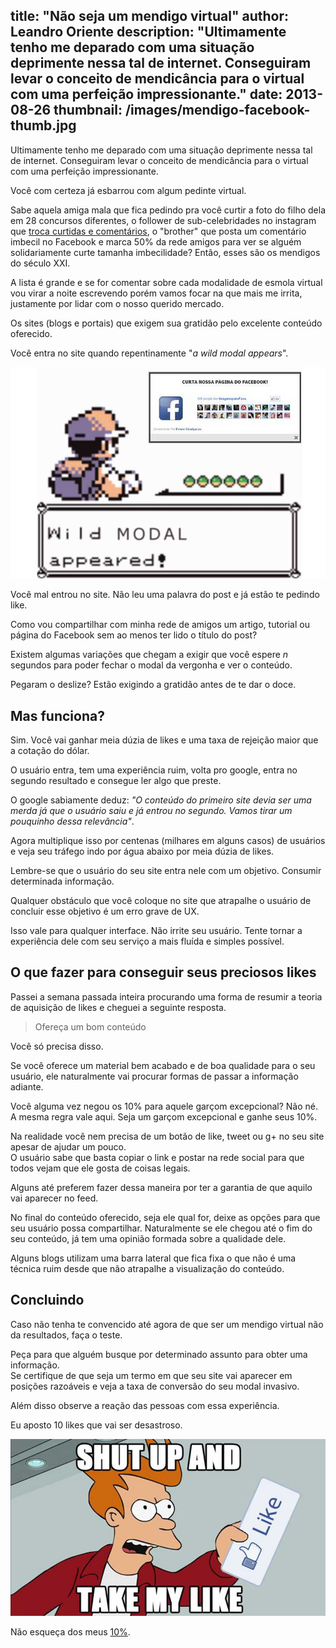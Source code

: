 title:  "Não seja um mendigo virtual"
author: Leandro Oriente
description: "Ultimamente tenho me deparado com uma situação deprimente nessa tal de internet. Conseguiram levar o conceito de mendicância para o virtual com uma perfeição impressionante."
date: 2013-08-26
thumbnail: /images/mendigo-facebook-thumb.jpg
---

Ultimamente tenho me deparado com uma situação deprimente nessa tal de internet. Conseguiram levar o conceito de mendicância para o virtual com uma perfeição impressionante.

Você com certeza já esbarrou com algum pedinte virtual.

Sabe aquela amiga mala que fica pedindo pra você curtir a foto do filho dela em 28 concursos diferentes, o follower de sub-celebridades no instagram que [troca curtidas e comentários](http://instagram.com/p/dZddtUxtjd/), o "brother" que posta um comentário imbecil no Facebook e marca 50% da rede amigos para ver se alguém solidariamente curte tamanha imbecilidade? Então, esses são os mendigos do século XXI.

A lista é grande e se for comentar sobre cada modalidade de esmola virtual vou virar a noite escrevendo porém vamos focar na que mais me irrita, justamente por lidar com o nosso querido mercado.

Os sites (blogs e portais) que exigem sua gratidão pelo excelente conteúdo oferecido.

Você entra no site quando repentinamente "*a wild modal appears*".

![Wild modal](/images/wild-modal.jpg)

Você mal entrou no site. Não leu uma palavra do post e já estão te pedindo like.

Como vou compartilhar com minha rede de amigos um artigo, tutorial ou página do Facebook sem ao menos ter lido o título do post?

Existem algumas variações que chegam a exigir que você espere *n* segundos para poder fechar o modal da vergonha e ver o conteúdo.

Pegaram o deslize? Estão exigindo a gratidão antes de te dar o doce.

## Mas funciona?

Sim. Você vai ganhar meia dúzia de likes e uma taxa de rejeição maior que a cotação do dólar.

O usuário entra, tem uma experiência ruim, volta pro google, entra no segundo resultado e consegue ler algo que preste.

O google sabiamente deduz: *"O conteúdo do primeiro site devia ser uma merda já que o usuário saiu e já entrou no segundo. Vamos tirar um pouquinho dessa relevância"*.

Agora multiplique isso por centenas (milhares em alguns casos) de usuários e veja seu tráfego indo por água abaixo por meia dúzia de likes.

Lembre-se que o usuário do seu site entra nele com um objetivo. Consumir determinada informação.

Qualquer obstáculo que você coloque no site que atrapalhe o usuário de concluir esse objetivo é um erro grave de UX.

Isso vale para qualquer interface. Não irrite seu usuário. Tente tornar a experiência dele com seu serviço a mais fluída e simples possível.

## O que fazer para conseguir seus preciosos likes

Passei a semana passada inteira procurando uma forma de resumir a teoria de aquisição de likes e cheguei a seguinte resposta.

> Ofereça um bom conteúdo

Você só precisa disso.

Se você oferece um material bem acabado e de boa qualidade para o seu usuário, ele naturalmente vai procurar formas de passar a informação adiante.

Você alguma vez negou os 10% para aquele garçom excepcional? Não né.<br />
A mesma regra vale aqui. Seja um garçom excepcional e ganhe seus 10%.

Na realidade você nem precisa de um botão de like, tweet ou g+ no seu site apesar de ajudar um pouco.<br />
O usuário sabe que basta copiar o link e postar na rede social para que todos vejam que ele gosta de coisas legais.

Alguns até preferem fazer dessa maneira por ter a garantia de que aquilo vai aparecer no feed.

No final do conteúdo oferecido, seja ele qual for, deixe as opções para que seu usuário possa compartilhar. Naturalmente se ele chegou até o fim do seu conteúdo, já tem uma opinião formada sobre a qualidade dele.

Alguns blogs utilizam uma barra lateral que fica fixa o que não é uma técnica ruim desde que não atrapalhe a visualização do conteúdo.

## Concluindo

Caso não tenha te convencido até agora de que ser um mendigo virtual não da resultados, faça o teste.

Peça para que alguém busque por determinado assunto para obter uma informação. <br />
Se certifique de que seja um termo em que seu site vai aparecer em posições razoáveis e veja a taxa de conversão do seu modal invasivo.

Além disso observe a reação das pessoas com essa experiência.

Eu aposto 10 likes que vai ser desastroso.

![Cale a boca e tome meu like](/images/shut-uo-and-take-my-like.jpg)

Não esqueça dos meus [10%](https://www.facebook.com/sharer/sharer.php?u=http%3A%2F%2Fleandrooriente.com%2Fnao-seja-um-mendigo-virtual%2F).
